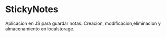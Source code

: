 # StickyNotes
Aplicacion en JS para guardar notas.
Creacion, modificacion,eliminacion y almacenamiento en localstorage.

